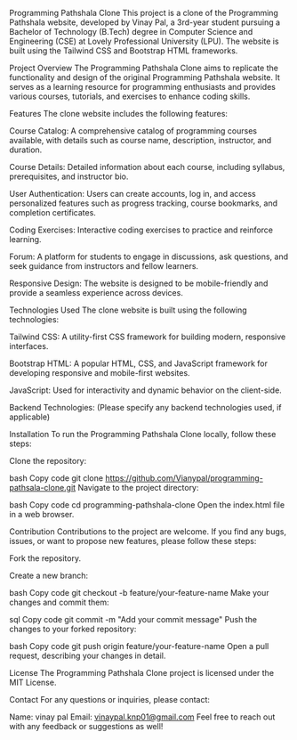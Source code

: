 Programming Pathshala Clone
This project is a clone of the Programming Pathshala website, developed by Vinay Pal, a 3rd-year student pursuing a Bachelor of Technology (B.Tech) degree in Computer Science and Engineering (CSE) at Lovely Professional University (LPU). The website is built using the Tailwind CSS and Bootstrap HTML frameworks.

Project Overview
The Programming Pathshala Clone aims to replicate the functionality and design of the original Programming Pathshala website. It serves as a learning resource for programming enthusiasts and provides various courses, tutorials, and exercises to enhance coding skills.

Features
The clone website includes the following features:

Course Catalog: A comprehensive catalog of programming courses available, with details such as course name, description, instructor, and duration.

Course Details: Detailed information about each course, including syllabus, prerequisites, and instructor bio.

User Authentication: Users can create accounts, log in, and access personalized features such as progress tracking, course bookmarks, and completion certificates.



Coding Exercises: Interactive coding exercises to practice and reinforce learning.

Forum: A platform for students to engage in discussions, ask questions, and seek guidance from instructors and fellow learners.

Responsive Design: The website is designed to be mobile-friendly and provide a seamless experience across devices.

Technologies Used
The clone website is built using the following technologies:

Tailwind CSS: A utility-first CSS framework for building modern, responsive interfaces.

Bootstrap HTML: A popular HTML, CSS, and JavaScript framework for developing responsive and mobile-first websites.

JavaScript: Used for interactivity and dynamic behavior on the client-side.

Backend Technologies: (Please specify any backend technologies used, if applicable)

Installation
To run the Programming Pathshala Clone locally, follow these steps:

Clone the repository:

bash
Copy code
git clone https://github.com/Vianypal/programming-pathsala-clone.git
Navigate to the project directory:

bash
Copy code
cd programming-pathshala-clone
Open the index.html file in a web browser.

Contribution
Contributions to the project are welcome. If you find any bugs, issues, or want to propose new features, please follow these steps:

Fork the repository.

Create a new branch:

bash
Copy code
git checkout -b feature/your-feature-name
Make your changes and commit them:

sql
Copy code
git commit -m "Add your commit message"
Push the changes to your forked repository:

bash
Copy code
git push origin feature/your-feature-name
Open a pull request, describing your changes in detail.

License
The Programming Pathshala Clone project is licensed under the MIT License.

Contact
For any questions or inquiries, please contact:

Name: vinay pal
Email: vinaypal.knp01@gmail.com
Feel free to reach out with any feedback or suggestions as well!


